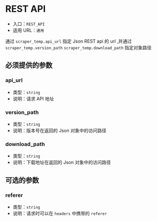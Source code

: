 # REST API

* 入口：`REST_API`
* 适用 URL：`通用`

通过 `scraper_temp.api_url` 指定 Json REST api 的 url ,并通过 `scraper_temp.version_path` `scraper_temp.download_path` 指定对象路径

## 必须提供的参数

### api_url

* 类型：`string`
* 说明：请求 API 地址

### version_path

* 类型：`string`
* 说明：版本号在返回的 Json 对象中的访问路径

### download_path

* 类型：`string`
* 说明：下载地址在返回的 Json 对象中的访问路径

## 可选的参数

### referer

* 类型：`string`
* 说明：请求时可以在 `headers` 中携带的 `referer`